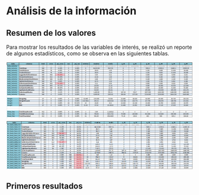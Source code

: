 # Análisis de la información

## Resumen de los valores

Para mostrar los resultados de las variables de interés, se realizó un reporte de algunos estadísticos, como se observa en las siguientes tablas.

![ekenfn](https://github.com/semilun4/Bellabeat-Google_Data_Analytics/blob/main/doc/RV_individual.png)
![ekenfn](https://github.com/semilun4/Bellabeat-Google_Data_Analytics/blob/main/doc/RV_merge.png)

## Primeros resultados
